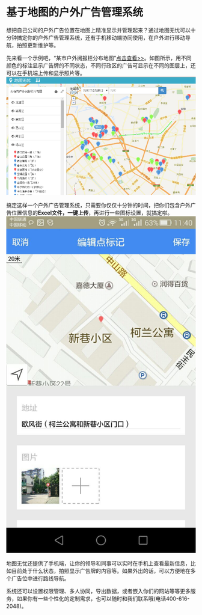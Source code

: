 # 基于地图的户外广告管理系统

想把自己公司的户外广告位置在地图上精准显示并管理起来？通过地图无忧可以十分钟搞定你的户外广告管理系统，还有手机移动端协同使用，在户外进行移动导航，拍照更新维护等。

先来看一个示例吧，“某市户外阅报栏分布地图”[点击查看>>](http://www.dituwuyou.com/map/viewer?mid=LaUH2cbC2RRhfFGj4PYhZQ)。如图所示，用不同颜色的标注显示广告牌的不同状态，不同行政区的广告可显示在不同的图层上，还可以在手机端上传和显示照片等。
![](户外广告1.png)

搞定这样一个户外广告管理系统，只需要你仅仅十分钟的时间，把你们包含户外广告位置信息的**Excel文件，一键上传**，再进行一些图标设置，就搞定啦。
![](广告—移动.jpg)

地图无忧还提供了手机端，让你的领导和同事可以实时在手机上查看最新信息，比如目前处于什么状态，拍照显示广告牌的内容等。如果外出的话，可以方便地在多个广告位中进行路线导航。


系统还可以设置权限管理、多人协同，导出数据，或者嵌入你们的网站等等更多服务，如果你有一些个性化的定制需求，也可以随时和我们联系哦(电话400-616-2048)。




